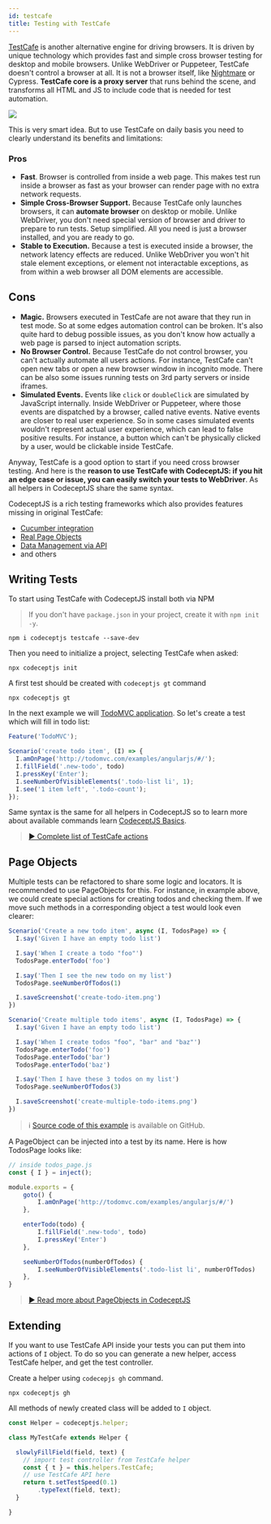 ```yaml
---
id: testcafe
title: Testing with TestCafe
---
```


[TestCafe](https://devexpress.github.io/testcafe/) is another alternative engine for driving browsers. It is driven by unique technology which provides fast and simple cross browser testing for desktop and mobile browsers. Unlike WebDriver or Puppeteer, TestCafe doesn't control a browser at all. It is not a browser itself, like [Nightmare](https://codecept.io/nightmare) or Cypress. **TestCafe core is a proxy server** that runs behind the scene, and transforms all HTML and JS to include code that is needed for test automation.

![](/img/testcafe.png)

This is very smart idea. But to use TestCafe on daily basis you need to clearly understand its benefits and limitations:

### Pros

* **Fast**. Browser is controlled from inside a web page. This makes test run inside a browser as fast as your browser can render page with no extra network requests.
* **Simple Cross-Browser Support.** Because TestCafe only launches browsers, it can **automate browser** on desktop or mobile. Unlike WebDriver, you don't need special version of browser and driver to prepare to run tests. Setup simplified. All you need is just a browser installed, and you are ready to go.
* **Stable to Execution.** Because a test is executed inside a browser, the network latency effects are reduced. Unlike WebDriver you won't hit stale element exceptions, or element not interactable exceptions, as from within a web browser all DOM elements are accessible.

## Cons

* **Magic.** Browsers executed in TestCafe are not aware that they run in test mode. So at some edges automation control can be broken. It's also quite hard to debug possible issues, as you don't know how actually a web page is parsed to inject automation scripts.
* **No Browser Control.** Because TestCafe do not control browser, you can't actually automate all users actions. For instance, TestCafe can't open new tabs or open a new browser window in incognito mode. There can be also some issues running tests on 3rd party servers or inside iframes.
* **Simulated Events.** Events like `click` or `doubleClick` are simulated by JavaScript internally. Inside WebDriver or Puppeteer, where those events are dispatched by a browser, called native events. Native events are closer to real user experience. So in some cases simulated events wouldn't represent actual user experience, which can lead to false positive results. For instance, a button which can't be physically clicked by a user, would be clickable inside TestCafe.

Anyway, TestCafe is a good option to start if you need cross browser testing. And here is the **reason to use TestCafe with CodeceptJS: if you hit an edge case or issue, you can easily switch your tests to WebDriver**. As all helpers in CodeceptJS share the same syntax.

CodeceptJS is a rich testing frameworks which also provides features missing in original TestCafe:

* [Cucumber integration](https://codecept.io/bdd)
* [Real Page Objects](https://codecept.io/pageobjects)
* [Data Management via API](https://codecept.io/data)
* and others

## Writing Tests

To start using TestCafe with CodeceptJS install both via NPM

> If you don't have `package.json` in your project, create it with `npm init -y`.

```
npm i codeceptjs testcafe --save-dev
```

Then you need to initialize a project, selecting TestCafe when asked:

```
npx codeceptjs init
```

A first test should be created with `codeceptjs gt` command

```
npx codeceptjs gt
```

In the next example we will [TodoMVC application](http://todomvc.com/examples/angularjs/#/). So let's create a test which will fill in todo list:

```js
Feature('TodoMVC');

Scenario('create todo item', (I) => {
  I.amOnPage('http://todomvc.com/examples/angularjs/#/');
  I.fillField('.new-todo', todo)
  I.pressKey('Enter');
  I.seeNumberOfVisibleElements('.todo-list li', 1);
  I.see('1 item left', '.todo-count');
});
```

Same syntax is the same for all helpers in CodeceptJS so to learn more about available commands learn [CodeceptJS Basics](https://codecept.io/basics).

> [▶ Complete list of TestCafe actions](https://codecept.io/helpers/TestCafe)

## Page Objects

Multiple tests can be refactored to share some logic and locators. It is recommended to use PageObjects for this. For instance, in example above, we could create special actions for creating todos and checking them. If we move such methods in a corresponding object a test would look even clearer:

```js
Scenario('Create a new todo item', async (I, TodosPage) => {
  I.say('Given I have an empty todo list')

  I.say('When I create a todo "foo"')
  TodosPage.enterTodo('foo')

  I.say('Then I see the new todo on my list')
  TodosPage.seeNumberOfTodos(1)

  I.saveScreenshot('create-todo-item.png')
})

Scenario('Create multiple todo items', async (I, TodosPage) => {
  I.say('Given I have an empty todo list')

  I.say('When I create todos "foo", "bar" and "baz"')
  TodosPage.enterTodo('foo')
  TodosPage.enterTodo('bar')
  TodosPage.enterTodo('baz')

  I.say('Then I have these 3 todos on my list')
  TodosPage.seeNumberOfTodos(3)

  I.saveScreenshot('create-multiple-todo-items.png')
})
```

> ℹ [Source code of this example](https://github.com/hubidu/codeceptjs-testcafe-todomvc) is available on GitHub.

A PageObject can be injected into a test by its name. Here is how TodosPage looks like:

```js
// inside todos_page.js
const { I } = inject();

module.exports = {
    goto() {
        I.amOnPage('http://todomvc.com/examples/angularjs/#/')
    },

    enterTodo(todo) {
        I.fillField('.new-todo', todo)
        I.pressKey('Enter')
    },

    seeNumberOfTodos(numberOfTodos) {
        I.seeNumberOfVisibleElements('.todo-list li', numberOfTodos)
    },
}
```

> [▶ Read more about PageObjects in CodeceptJS](https://codecept.io/pageobjects)

## Extending

If you want to use TestCafe API inside your tests you can put them into actions of `I` object. To do so you can generate a new helper, access TestCafe helper, and get the test controller.

Create a helper using `codecepjs gh` command.

```
npx codeceptjs gh
```

All methods of newly created class will be added to `I` object.

```js
const Helper = codeceptjs.helper;

class MyTestCafe extends Helper {

  slowlyFillField(field, text) {
    // import test controller from TestCafe helper
    const { t } = this.helpers.TestCafe;
    // use TestCafe API here
    return t.setTestSpeed(0.1)
        .typeText(field, text);
  }

}
```

